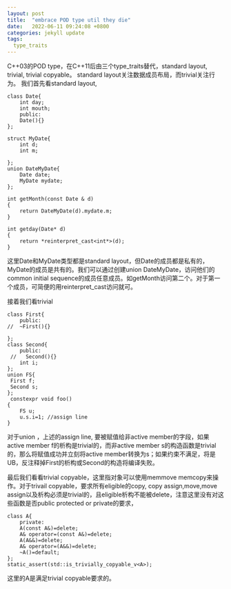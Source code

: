 ```yaml
---
layout: post
title:  "embrace POD type util they die"
date:   2022-06-11 09:24:08 +0800
categories: jekyll update
tags:
  type_traits
---
```


C\++03的POD type，在C\++11后由三个type_traits替代，standard layout, trivial, trivial copyable。
standard layout关注数据成员布局，而trivial关注行为。
我们首先看standard layout,

    class Date{
        int day;
        int mouth;
        public:
        Date(){}
    };

    struct MyDate{
        int d;
        int m;

    };
    union DateMyDate{
        Date date;
        MyDate mydate;
    };

    int getMonth(const Date & d)
    {
        return DateMyDate(d).mydate.m;
    }

    int getday(Date* d)
    {
        return *reinterpret_cast<int*>(d);
    }

这里Date和MyDate类型都是standard layout，但Date的成员都是私有的，MyDate的成员是共有的。我们可以通过创建union DateMyDate，访问他们的common initial sequence的成员任意成员。如getMonth访问第二个。对于第一个成员，可简便的用reinterpret_cast访问就可。

接着我们看trivial 

    class First{
        public:
    //  ~First(){}

    };
    class Second{
        public:
     //   Second(){}
        int i;
    };
    union FS{
     First f;
     Second s;
    };
     constexpr void foo()
    {
        FS u;
        u.s.i=1; //assign line
    }

对于union ，上述的assign line, 要被赋值给非active member的字段，如果active member f的析构是trivial的，而非active member s的构造函数是trivial的，那么将赋值成功并立刻将active member转换为s；如果约束不满足，将是UB，反注释掉First的析构或Second的构造将编译失败。

最后我们看看trivial copyable，这里指对象可以使用memmove memcopy来操作。对于trivail copyable，要求所有eligible的copy, copy assign,move,move assign以及析构必须是trivial的，且eligible析构不能被delete，注意这里没有对这些函数是否public protected or private的要求，

    class A{
        private:
        A(const A&)=delete;
        A& operator=(const A&)=delete;
        A(A&&)=delete;
        A& operator=(A&&)=delete;
        ~A()=default;
    };
    static_assert(std::is_trivially_copyable_v<A>);

这里的A是满足trivial copyable要求的。



